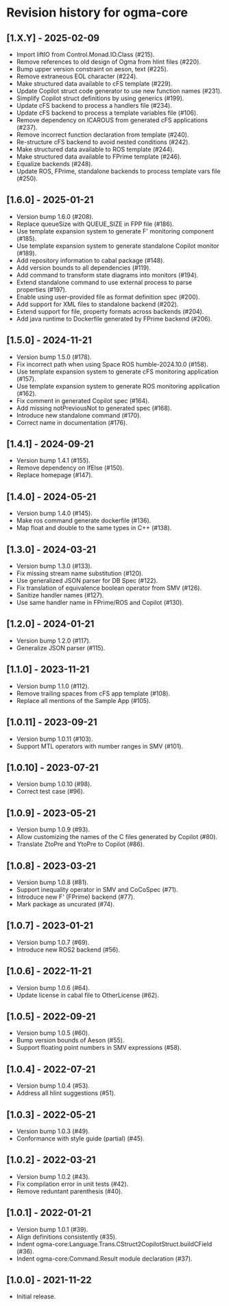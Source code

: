 # Revision history for ogma-core

## [1.X.Y] - 2025-02-09

* Import liftIO from Control.Monad.IO.Class (#215).
* Remove references to old design of Ogma from hlint files (#220).
* Bump upper version constraint on aeson, text (#225).
* Remove extraneous EOL character (#224).
* Make structured data available to cFS template (#229).
* Update Copilot struct code generator to use new function names (#231).
* Simplify Copilot struct definitions by using generics (#199).
* Update cFS backend to process a handlers file (#234).
* Update cFS backend to process a template variables file (#106).
* Remove dependency on ICAROUS from generated cFS applications (#237).
* Remove incorrect function declaration from template (#240).
* Re-structure cFS backend to avoid nested conditions (#242).
* Make structured data available to ROS template (#244).
* Make structured data available to FPrime template (#246).
* Equalize backends (#248).
* Update ROS, FPrime, standalone backends to process template vars file (#250).

## [1.6.0] - 2025-01-21

* Version bump 1.6.0 (#208).
* Replace queueSize with QUEUE_SIZE in FPP file (#186).
* Use template expansion system to generate F' monitoring component (#185).
* Use template expansion system to generate standalone Copilot monitor (#189).
* Add repository information to cabal package (#148).
* Add version bounds to all dependencies (#119).
* Add command to transform state diagrams into monitors (#194).
* Extend standalone command to use external process to parse properties (#197).
* Enable using user-provided file as format definition spec (#200).
* Add support for XML files to standalone backend (#202).
* Extend support for file, property formats across backends (#204).
* Add java runtime to Dockerfile generated by FPrime backend (#206).

## [1.5.0] - 2024-11-21

* Version bump 1.5.0 (#178).
* Fix incorrect path when using Space ROS humble-2024.10.0 (#158).
* Use template expansion system to generate cFS monitoring application (#157).
* Use template expansion system to generate ROS monitoring application (#162).
* Fix comment in generated Copilot spec (#164).
* Add missing notPreviousNot to generated spec (#168).
* Introduce new standalone command (#170).
* Correct name in documentation (#176).

## [1.4.1] - 2024-09-21

* Version bump 1.4.1 (#155).
* Remove dependency on IfElse (#150).
* Replace homepage (#147).

## [1.4.0] - 2024-05-21

* Version bump 1.4.0 (#145).
* Make ros command generate dockerfile (#136).
* Map float and double to the same types in C++ (#138).

## [1.3.0] - 2024-03-21

* Version bump 1.3.0 (#133).
* Fix missing stream name substitution (#120).
* Use generalized JSON parser for DB Spec (#122).
* Fix translation of equivalence boolean operator from SMV (#126).
* Sanitize handler names (#127).
* Use same handler name in FPrime/ROS and Copilot (#130).

## [1.2.0] - 2024-01-21

* Version bump 1.2.0 (#117).
* Generalize JSON parser (#115).

## [1.1.0] - 2023-11-21

* Version bump 1.1.0 (#112).
* Remove trailing spaces from cFS app template (#108).
* Replace all mentions of the Sample App (#105).

## [1.0.11] - 2023-09-21

* Version bump 1.0.11 (#103).
* Support MTL operators with number ranges in SMV (#101).

## [1.0.10] - 2023-07-21

* Version bump 1.0.10 (#98).
* Correct test case (#96).

## [1.0.9] - 2023-05-21

* Version bump 1.0.9 (#93).
* Allow customizing the names of the C files generated by Copilot (#80).
* Translate ZtoPre and YtoPre to Copilot (#86).

## [1.0.8] - 2023-03-21

* Version bump 1.0.8 (#81).
* Support inequality operator in SMV and CoCoSpec (#71).
* Introduce new F' (FPrime) backend (#77).
* Mark package as uncurated (#74).

## [1.0.7] - 2023-01-21
* Version bump 1.0.7 (#69).
* Introduce new ROS2 backend (#56).

## [1.0.6] - 2022-11-21

* Version bump 1.0.6 (#64).
* Update license in cabal file to OtherLicense (#62).

## [1.0.5] - 2022-09-21

* Version bump 1.0.5 (#60).
* Bump version bounds of Aeson (#55).
* Support floating point numbers in SMV expressions (#58).

## [1.0.4] - 2022-07-21

* Version bump 1.0.4 (#53).
* Address all hlint suggestions (#51).

## [1.0.3] - 2022-05-21

* Version bump 1.0.3 (#49).
* Conformance with style guide (partial) (#45).

## [1.0.2] - 2022-03-21

* Version bump 1.0.2 (#43).
* Fix compilation error in unit tests (#42).
* Remove reduntant parenthesis (#40).

## [1.0.1] - 2022-01-21

* Version bump 1.0.1 (#39).
* Align definitions consistently (#35).
* Indent ogma-core:Language.Trans.CStruct2CopilotStruct.buildCField (#36).
* Indent ogma-core:Command.Result module declaration (#37).

## [1.0.0] - 2021-11-22

* Initial release.

